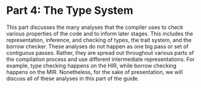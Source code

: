 # Part 4: The Type System

This part discusses the many analyses that the compiler uses to check various
properties of the code and to inform later stages. This includes the
representation, inference, and checking of types, the trait system, and the
borrow checker. These analyses do not happen as one big pass or set of
contiguous passes. Rather, they are spread out throughout various parts of the
compilation process and use different intermediate representations. For example,
type checking happens on the HIR, while borrow checking happens on the MIR.
Nonetheless, for the sake of presentation, we will discuss all of these
analyses in this part of the guide.
